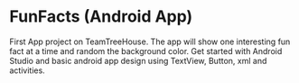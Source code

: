 # FunFacts (Android App)
First App project on TeamTreeHouse. The app will show one interesting fun fact at a time and random the background color.
Get started with Android Studio and basic android app design using TextView, Button, xml and activities.
